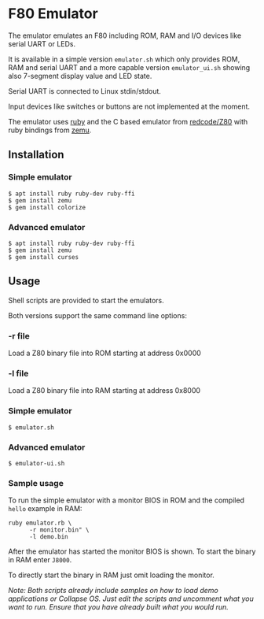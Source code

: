 # F80 Emulator

The emulator emulates an F80 including ROM, RAM and I/O devices like serial UART or LEDs.

It is available in a simple version `emulator.sh` which only provides ROM, RAM
and serial UART and a more capable version `emulator_ui.sh` showing also 7-segment display
value and LED state.

Serial UART is connected to Linux stdin/stdout.

Input devices like switches or buttons are not implemented at the moment.

The emulator uses [ruby](https://www.ruby-lang.org) and the C based emulator from [redcode/Z80](https://github.com/redcode/Z80) with ruby
bindings from [zemu](https://github.com/jayvalentine/zemu).

## Installation

### Simple emulator

```shell
$ apt install ruby ruby-dev ruby-ffi
$ gem install zemu
$ gem install colorize
```

### Advanced emulator

```shell
$ apt install ruby ruby-dev ruby-ffi
$ gem install zemu
$ gem install curses
```

## Usage

Shell scripts are provided to start the emulators.

Both versions support the same command line options:

### -r file

Load a Z80 binary file into ROM starting at address 0x0000

### -l file

Load a Z80 binary file into RAM starting at address 0x8000

### Simple emulator

```shell
$ emulator.sh
```

### Advanced emulator

```shell
$ emulator-ui.sh
```

### Sample usage

To run the simple emulator with a monitor
BIOS in ROM and the compiled `hello` example
in RAM:

```shell
ruby emulator.rb \
      -r monitor.bin" \
      -l demo.bin
```

After the emulator has started the monitor
BIOS is shown. To start the binary in RAM
enter `J8000`.

To directly start the binary in RAM just
omit loading the monitor.

*Note: Both scripts already include samples
on how to load demo applications or Collapse
OS. Just edit the scripts and uncomment what
you want to run. Ensure that you have
already built what you would run.*
